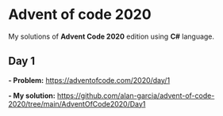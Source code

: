 # Advent of code 2020
My solutions of **Advent Code 2020** edition using **C#** language.

## Day 1
**- Problem:** https://adventofcode.com/2020/day/1 

**- My solution:** https://github.com/alan-garcia/advent-of-code-2020/tree/main/AdventOfCode2020/Day1
